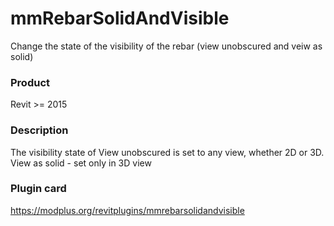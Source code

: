 # mmRebarSolidAndVisible
Change the state of the visibility of the rebar (view unobscured and veiw as solid)
### Product ###
Revit >= 2015
### Description ###
The visibility state of View unobscured is set to any view, whether 2D or 3D. View as solid - set only in 3D view
### Plugin card ###
https://modplus.org/revitplugins/mmrebarsolidandvisible
